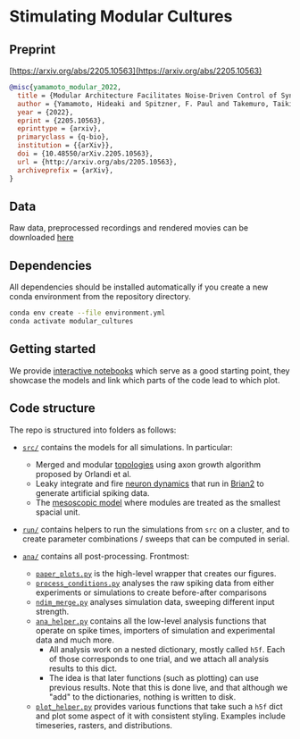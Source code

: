 # Stimulating Modular Cultures

## Preprint

[https://arxiv.org/abs/2205.10563](https://arxiv.org/abs/2205.10563)

```bibtex
@misc{yamamoto_modular_2022,
  title = {Modular Architecture Facilitates Noise-Driven Control of Synchrony in Neuronal Networks},
  author = {Yamamoto, Hideaki and Spitzner, F. Paul and Takemuro, Taiki and Buend{\'i}a, Victor and Morante, Carla and Konno, Tomohiro and Sato, Shigeo and {Hirano-Iwata}, Ayumi and Priesemann, Viola and Mu{\~n}oz, Miguel A. and Zierenberg, Johannes and Soriano, Jordi},
  year = {2022},
  eprint = {2205.10563},
  eprinttype = {arxiv},
  primaryclass = {q-bio},
  institution = {{arXiv}},
  doi = {10.48550/arXiv.2205.10563},
  url = {http://arxiv.org/abs/2205.10563},
  archiveprefix = {arXiv},
}
```

## Data

Raw data, preprocessed recordings and rendered movies can be downloaded [here](https://gin.g-node.org/pspitzner/stimulating_modular_cultures)

## Dependencies

All dependencies should be installed automatically if you create a new conda environment from the repository directory.
```bash
conda env create --file environment.yml
conda activate modular_cultures
```

## Getting started
We provide [interactive notebooks](notebooks) which serve as a good starting point, they showcase the models and link which parts of the code lead to which plot.


## Code structure
The repo is structured into folders as follows:

- [`src/`](src) contains the models for all simulations. In particular:
    - Merged and modular [topologies](src/topology.py) using axon growth algorithm proposed by Orlandi et al.
    - Leaky integrate and fire [neuron dynamics](src/quadratic_integrate_and_fire.py) that run in [Brian2](https://brian2.readthedocs.io/en/stable/) to generate artificial spiking data.
    - The [mesoscopic model](src/mesoscopic_model.py) where modules are treated as the smallest spacial unit.

- [`run/`](run) contains helpers to run the simulations from `src` on a cluster, and to create parameter combinations / sweeps that can be computed in serial.

- [`ana/`](ana) contains all post-processing. Frontmost:
    - [`paper_plots.py`](ana/paper_plots.py) is the high-level wrapper that creates our figures.
    - [`process_conditions.py`](ana/process_conditions.py) analyses the raw spiking data from either experiments or simulations to create before-after comparisons
    - [`ndim_merge.py`](ana/ndim_merge.py) analyses simulation data, sweeping different input strength.
    - [`ana_helper.py`](ana/ana_helper.py) contains all the low-level analysis functions that operate on spike times, importers of simulation and experimental data and much more.
        * All analysis work on a nested dictionary, mostly  called `h5f`. Each of those corresponds to one trial, and we attach all analysis results to this dict.
        * The idea is that later functions (such as plotting) can use previous results. Note that this is done live, and that although we "add" to the dictionaries, nothing is written to disk.
    - [`plot_helper.py`](ana/plot_helper.py) provides various functions that take such a `h5f` dict and plot some aspect of it with consistent styling. Examples include timeseries, rasters, and distributions.
